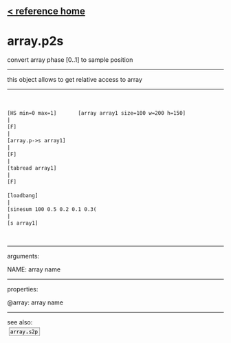 [< reference home](ceammc_lib.html)
---

# array.p2s


convert array phase [0..1] to sample position

---

this object allows to get relative access to array<br>


---


```


[HS min=0 max=1]       [array array1 size=100 w=200 h=150]
|
[F]
|
[array.p->s array1]
|
[F]
|
[tabread array1]
|
[F]

[loadbang]
|
[sinesum 100 0.5 0.2 0.1 0.3(
|
[s array1]

            
```

---
arguments:

NAME: array name<br>

---
properties:

@array: array name<br>

---
see also:<br>
[![array.s2p](img/object_array.s2p.png)](array.s2p.html)
